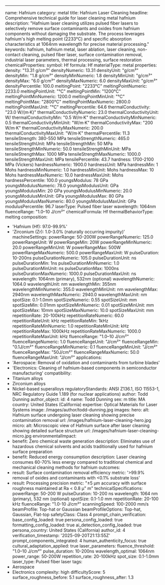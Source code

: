 ---
name: Hafnium
category: metal
title: Hafnium Laser Cleaning
headline: Comprehensive technical guide for laser cleaning metal hafnium
description: "Hafnium laser cleaning utilizes pulsed fiber lasers to selectively remove surface contaminants and oxides from hafnium components without damaging the substrate. The process leverages hafnium's high melting point (2233°C) and specific absorption characteristics at 1064nm wavelength for precise material processing."
keywords: hafnium, hafnium metal, laser ablation, laser cleaning, non-contact cleaning,
  pulsed fiber laser, surface contamination removal, industrial laser parameters,
  thermal processing, surface restoration
chemicalProperties:
  symbol: Hf
  formula: Hf
  materialType: metal
properties:
  density: "13.31 g/cm³"
  densityNumeric: 13.31
  densityUnit: "g/cm³"
  densityMin: "1.8 g/cm³"
  densityMinNumeric: 1.8
  densityMinUnit: "g/cm³"
  densityMax: "6.0 g/cm³"
  densityMaxNumeric: 6.0
  densityMaxUnit: "g/cm³"
  densityPercentile: 100.0
  meltingPoint: "2233°C"
  meltingPointNumeric: 2233.0
  meltingPointUnit: "°C"
  meltingPointMin: "1200°C"
  meltingPointMinNumeric: 1200.0
  meltingPointMinUnit: "°C"
  meltingPointMax: "2800°C"
  meltingPointMaxNumeric: 2800.0
  meltingPointMaxUnit: "°C"
  meltingPercentile: 64.6
  thermalConductivity: "23.0 W/(m·K)"
  thermalConductivityNumeric: 23.0
  thermalConductivityUnit: W/
  thermalConductivityMin: "0.5 W/m·K"
  thermalConductivityMinNumeric: 0.5
  thermalConductivityMinUnit: "W/m·K"
  thermalConductivityMax: "200 W/m·K"
  thermalConductivityMaxNumeric: 200.0
  thermalConductivityMaxUnit: "W/m·K"
  thermalPercentile: 11.3
  tensileStrength: 380-550 MPa
  tensileStrengthNumeric: 465.0
  tensileStrengthUnit: MPa
  tensileStrengthMin: 50 MPa
  tensileStrengthMinNumeric: 50.0
  tensileStrengthMinUnit: MPa
  tensileStrengthMax: 1000 MPa
  tensileStrengthMaxNumeric: 1000.0
  tensileStrengthMaxUnit: MPa
  tensilePercentile: 43.7
  hardness: 1700-2100 MPa (Vickers)
  hardnessNumeric: 1900.0
  hardnessUnit: MPa
  hardnessMin: 1 Mohs
  hardnessMinNumeric: 1.0
  hardnessMinUnit: Mohs
  hardnessMax: 10 Mohs
  hardnessMaxNumeric: 10.0
  hardnessMaxUnit: Mohs
  hardnessPercentile: 100.0
  youngsModulus: 78 GPa
  youngsModulusNumeric: 78.0
  youngsModulusUnit: GPa
  youngsModulusMin: 20 GPa
  youngsModulusMinNumeric: 20.0
  youngsModulusMinUnit: GPa
  youngsModulusMax: 80 GPa
  youngsModulusMaxNumeric: 80.0
  youngsModulusMaxUnit: GPa
  modulusPercentile: 96.7
  laserType: Pulsed fiber laser
  wavelength: 1064nm
  fluenceRange: "1.0–10 J/cm²"
  chemicalFormula: Hf
  thermalBehaviorType: melting
composition:
- 'Hafnium (Hf): 97.0-99.9%'
- 'Zirconium (Zr): 1.0-3.0% (naturally occurring impurity)'
machineSettings:
  powerRange: 50-200W
  powerRangeNumeric: 125.0
  powerRangeUnit: W
  powerRangeMin: 20W
  powerRangeMinNumeric: 20.0
  powerRangeMinUnit: W
  powerRangeMax: 500W
  powerRangeMaxNumeric: 500.0
  powerRangeMaxUnit: W
  pulseDuration: 10-200ns
  pulseDurationNumeric: 105.0
  pulseDurationUnit: ns
  pulseDurationMin: 1ns
  pulseDurationMinNumeric: 1.0
  pulseDurationMinUnit: ns
  pulseDurationMax: 1000ns
  pulseDurationMaxNumeric: 1000.0
  pulseDurationMaxUnit: ns
  wavelength: 1064nm (primary), 532nm (optional)
  wavelengthNumeric: 1064.0
  wavelengthUnit: nm
  wavelengthMin: 355nm
  wavelengthMinNumeric: 355.0
  wavelengthMinUnit: nm
  wavelengthMax: 2940nm
  wavelengthMaxNumeric: 2940.0
  wavelengthMaxUnit: nm
  spotSize: 0.1-1.0mm
  spotSizeNumeric: 0.55
  spotSizeUnit: mm
  spotSizeMin: 0.01mm
  spotSizeMinNumeric: 0.01
  spotSizeMinUnit: mm
  spotSizeMax: 10mm
  spotSizeMaxNumeric: 10.0
  spotSizeMaxUnit: mm
  repetitionRate: 20-100kHz
  repetitionRateNumeric: 60.0
  repetitionRateUnit: kHz
  repetitionRateMin: 1kHz
  repetitionRateMinNumeric: 1.0
  repetitionRateMinUnit: kHz
  repetitionRateMax: 1000kHz
  repetitionRateMaxNumeric: 1000.0
  repetitionRateMaxUnit: kHz
  fluenceRange: "1.0–10 J/cm²"
  fluenceRangeNumeric: 1.0
  fluenceRangeUnit: "J/cm²"
  fluenceRangeMin: "0.1J/cm²"
  fluenceRangeMinNumeric: 0.1
  fluenceRangeMinUnit: "J/cm²"
  fluenceRangeMax: "50J/cm²"
  fluenceRangeMaxNumeric: 50.0
  fluenceRangeMaxUnit: "J/cm²"
applications:
- 'Aerospace: Removal of oxidation and contaminants from turbine blades'
- 'Electronics: Cleaning of hafnium-based components in semiconductor manufacturing'
compatibility:
- Titanium alloys
- Zirconium alloys
- Nickel-based superalloys
regulatoryStandards: ANSI Z136.1, ISO 11553-1, NRC Regulatory Guide 1.189 (for nuclear
  applications)
author: Todd Dunning
author_object:
  id: 4
  name: Todd Dunning
  sex: m
  title: MA
  country: United States (California)
  expertise: Optical Materials for Laser Systems
  image: /images/author/todd-dunning.jpg
images:
  hero:
    alt: Hafnium surface undergoing laser cleaning showing precise contamination removal
    url: /images/hafnium-laser-cleaning-hero.jpg
  micro:
    alt: Microscopic view of Hafnium surface after laser cleaning showing detailed
      surface structure
    url: /images/hafnium-laser-cleaning-micro.jpg
environmentalImpact:
- benefit: Zero chemical waste generation
  description: Eliminates use of hazardous chemical solvents and acids traditionally
    used for hafnium surface preparation
- benefit: Reduced energy consumption
  description: Laser cleaning consumes 60-70% less energy compared to traditional
    chemical and mechanical cleaning methods for hafnium
outcomes:
- result: Surface contamination removal efficiency
  metric: '>99.9% removal of oxides and contaminants with <0.1% substrate loss'
- result: Processing precision
  metric: "±5 μm accuracy with surface roughness maintained at Ra < 0.8 μ"
    m"
technicalSpecifications:
  powerRange: 50-200 W
  pulseDuration: 10-200 ns
  wavelength: 1064 nm (primary), 532 nm (optional)
  spotSize: 0.1-1.0 mm
  repetitionRate: 20-100 kHz
  fluenceRange: "1.0-10 J/cm²"
  scanningSpeed: 100-2000 mm/s
  beamProfile: Top-hat or Gaussian
  beamProfileOptions: Top-hat, Gaussian, Flat-top
  safetyClass: Class 4
prompt_chain_verification:
  base_config_loaded: true
  persona_config_loaded: true
  formatting_config_loaded: true
  ai_detection_config_loaded: true
  persona_country: United States (California)
  author_id: 4
  verification_timestamp: '2025-09-20T21:13:55Z'
  prompt_components_integrated: 4
  human_authenticity_focus: true
  cultural_adaptation_applied: true
laser_parameters:
  fluence_threshold: "1.0–10 J/cm²"
  pulse_duration: 10-200ns
  wavelength_optimal: 1064nm
  power_range: 50-200W
  repetition_rate: 20-100kHz
  spot_size: 0.1-1.0mm
  laser_type: Pulsed fiber laser
tags:
- Aerospace
- Electronics
complexity: high
difficultyScore: 5
surface_roughness_before: 5.1
surface_roughness_after: 1.3
